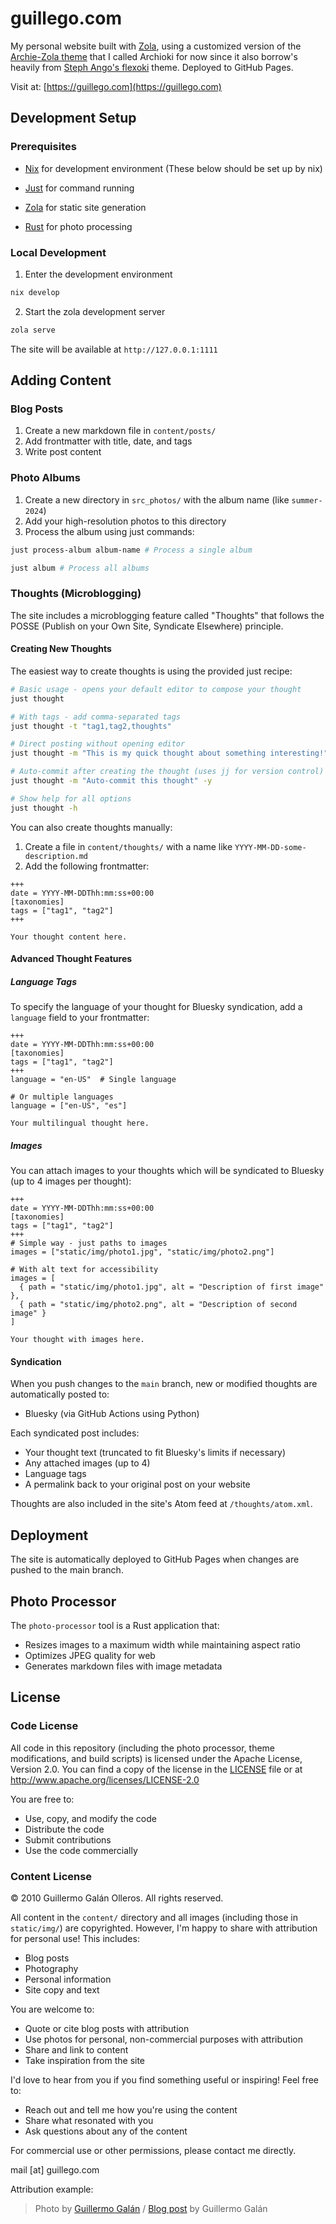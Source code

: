 # guillego.com
My personal website built with [Zola](https://www.getzola.org/), using a customized version of the [Archie-Zola theme](https://github.com/XXXMrG/archie-zola) that I called Archioki for now since it also borrow's heavily from [Steph Ango's flexoki](https://stephango.com/flexoki) theme. Deployed to GitHub Pages.

Visit at: [https://guillego.com](https://guillego.com)

## Development Setup

### Prerequisites
- [Nix](https://nixos.org/) for development environment
(These below should be set up by nix)

- [Just](https://github.com/casey/just) for command running
- [Zola](https://www.getzola.org/) for static site generation
- [Rust](https://www.rust-lang.org/) for photo processing

### Local Development
1. Enter the development environment
```bash
nix develop
```
2. Start the zola development server
```bash
zola serve
```
The site will be available at `http://127.0.0.1:1111`

## Adding Content
### Blog Posts
1. Create a new markdown file in `content/posts/`
2. Add frontmatter with title, date, and tags
3. Write post content

### Photo Albums
1. Create a new directory in `src_photos/` with the album name (like `summer-2024`)
2. Add your high-resolution photos to this directory
3. Process the album using just commands:
```bash
just process-album album-name # Process a single album
```

```bash
just album # Process all albums
```

### Thoughts (Microblogging)
The site includes a microblogging feature called "Thoughts" that follows the POSSE (Publish on your Own Site, Syndicate Elsewhere) principle.

#### Creating New Thoughts
The easiest way to create thoughts is using the provided just recipe:
```bash
# Basic usage - opens your default editor to compose your thought
just thought

# With tags - add comma-separated tags
just thought -t "tag1,tag2,thoughts"

# Direct posting without opening editor
just thought -m "This is my quick thought about something interesting!"

# Auto-commit after creating the thought (uses jj for version control)
just thought -m "Auto-commit this thought" -y

# Show help for all options
just thought -h
```

You can also create thoughts manually:
1. Create a file in `content/thoughts/` with a name like `YYYY-MM-DD-some-description.md`
2. Add the following frontmatter:
```
+++
date = YYYY-MM-DDThh:mm:ss+00:00
[taxonomies]
tags = ["tag1", "tag2"]
+++

Your thought content here.
```

#### Advanced Thought Features

##### Language Tags
To specify the language of your thought for Bluesky syndication, add a `language` field to your frontmatter:

```
+++
date = YYYY-MM-DDThh:mm:ss+00:00
[taxonomies]
tags = ["tag1", "tag2"]
+++
language = "en-US"  # Single language

# Or multiple languages
language = ["en-US", "es"]

Your multilingual thought here.
```

##### Images
You can attach images to your thoughts which will be syndicated to Bluesky (up to 4 images per thought):

```
+++
date = YYYY-MM-DDThh:mm:ss+00:00
[taxonomies]
tags = ["tag1", "tag2"]
+++
# Simple way - just paths to images
images = ["static/img/photo1.jpg", "static/img/photo2.png"]

# With alt text for accessibility
images = [
  { path = "static/img/photo1.jpg", alt = "Description of first image" },
  { path = "static/img/photo2.png", alt = "Description of second image" }
]

Your thought with images here.
```

#### Syndication
When you push changes to the `main` branch, new or modified thoughts are automatically posted to:
- Bluesky (via GitHub Actions using Python)

Each syndicated post includes:
- Your thought text (truncated to fit Bluesky's limits if necessary)
- Any attached images (up to 4)
- Language tags
- A permalink back to your original post on your website

Thoughts are also included in the site's Atom feed at `/thoughts/atom.xml`.

## Deployment
The site is automatically deployed to GitHub Pages when changes are pushed to the main branch.


## Photo Processor

The `photo-processor` tool is a Rust application that:
- Resizes images to a maximum width while maintaining aspect ratio
- Optimizes JPEG quality for web
- Generates markdown files with image metadata


## License

### Code License
All code in this repository (including the photo processor, theme modifications, and build scripts) is licensed under the Apache License, Version 2.0. You can find a copy of the license in the [LICENSE](LICENSE) file or at http://www.apache.org/licenses/LICENSE-2.0

You are free to:
- Use, copy, and modify the code
- Distribute the code
- Submit contributions
- Use the code commercially

### Content License
© 2010 Guillermo Galán Olleros. All rights reserved.

All content in the `content/` directory and all images (including those in `static/img/`) are copyrighted. However, I'm happy to share with attribution for personal use! This includes:
- Blog posts
- Photography
- Personal information
- Site copy and text

You are welcome to:
- Quote or cite blog posts with attribution
- Use photos for personal, non-commercial purposes with attribution
- Share and link to content
- Take inspiration from the site

I'd love to hear from you if you find something useful or inspiring! Feel free to:
- Reach out and tell me how you're using the content
- Share what resonated with you
- Ask questions about any of the content

For commercial use or other permissions, please contact me directly.

mail [at] guillego.com

Attribution example:
> Photo by [Guillermo Galán](https://guillego.com) / [Blog post](https://guillego.com/posts/example) by Guillermo Galán
